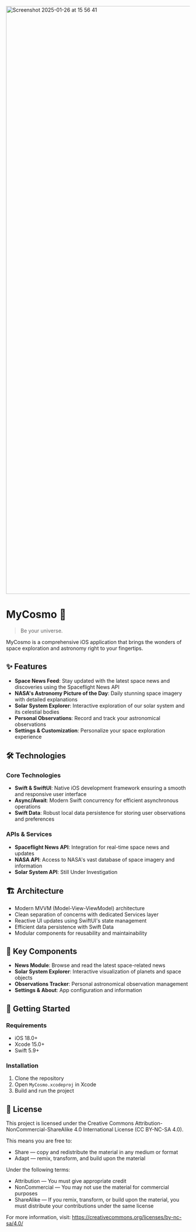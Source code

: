 <img width="1608" alt="Screenshot 2025-01-26 at 15 56 41" src="https://github.com/user-attachments/assets/817f3ce8-a3b5-4de5-91de-d71c32b64df8" />

# MyCosmo 🌌

> Be your universe.

MyCosmo is a comprehensive iOS application that brings the wonders of space exploration and astronomy right to your fingertips.

## ✨ Features

- **Space News Feed**: Stay updated with the latest space news and discoveries using the Spaceflight News API
- **NASA's Astronomy Picture of the Day**: Daily stunning space imagery with detailed explanations
- **Solar System Explorer**: Interactive exploration of our solar system and its celestial bodies
- **Personal Observations**: Record and track your astronomical observations
- **Settings & Customization**: Personalize your space exploration experience

## 🛠 Technologies

### Core Technologies
- **Swift & SwiftUI**: Native iOS development framework ensuring a smooth and responsive user interface
- **Async/Await**: Modern Swift concurrency for efficient asynchronous operations
- **Swift Data**: Robust local data persistence for storing user observations and preferences

### APIs & Services
- **Spaceflight News API**: Integration for real-time space news and updates
- **NASA API**: Access to NASA's vast database of space imagery and information
- **Solar System API**: Still Under Investigation

## 🏗 Architecture
- Modern MVVM (Model-View-ViewModel) architecture
- Clean separation of concerns with dedicated Services layer
- Reactive UI updates using SwiftUI's state management
- Efficient data persistence with Swift Data
- Modular components for reusability and maintainability

## 📱 Key Components
- **News Module**: Browse and read the latest space-related news
- **Solar System Explorer**: Interactive visualization of planets and space objects
- **Observations Tracker**: Personal astronomical observation management
- **Settings & About**: App configuration and information

## 🚀 Getting Started

### Requirements
- iOS 18.0+
- Xcode 15.0+
- Swift 5.9+

### Installation
1. Clone the repository
2. Open `MyCosmo.xcodeproj` in Xcode
3. Build and run the project

## 📄 License
This project is licensed under the Creative Commons Attribution-NonCommercial-ShareAlike 4.0 International License (CC BY-NC-SA 4.0).

This means you are free to:
- Share — copy and redistribute the material in any medium or format
- Adapt — remix, transform, and build upon the material

Under the following terms:
- Attribution — You must give appropriate credit
- NonCommercial — You may not use the material for commercial purposes
- ShareAlike — If you remix, transform, or build upon the material, you must distribute your contributions under the same license

For more information, visit: https://creativecommons.org/licenses/by-nc-sa/4.0/
